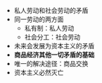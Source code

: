 - 私人劳动和社会劳动的矛盾
- 同一劳动的两方面
	- 私有制：私人劳动
	- 社会分工：社会劳动
- 未来会发展为资本主义的矛盾
- **商品经济其他一切矛盾的基础**
- 唯一的解决途径：商品交换
- 资本主义必然灭亡